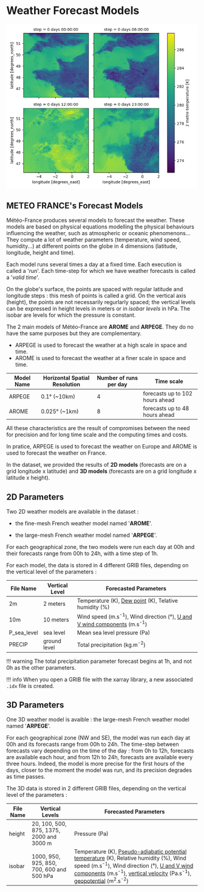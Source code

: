 # Weather Forecast Models 

![WeatherForecast](../img/Weather-Models.png)

## METEO FRANCE's Forecast Models

Météo-France produces several models to forecast the weather. These models are based on physical equations modelling the physical behaviours influencing the weather, such as atmospheric or oceanic phenomenons... 
They compute a lot of weather parameters (temperature, wind speed, humidity...) at different points on the globe in 4 dimensions (latitude, longitude, height and time).

Each model runs several times a day at a fixed time. Each execution is called a '*run*'. Each time-step for which we have weather forecasts is called a '*valid time*'.

On the globe's surface, the points are spaced with regular latitude and longitude steps : this mesh of points is called a grid. 
On the vertical axis (height), the points are not necessarily regurlarly spaced; the vertical levels can be expressed in height levels in meters or in *isobar levels* in hPa. The isobar are levels for which the pressure is constant.

The 2 main models of Météo-France are **AROME** and **ARPEGE**. They do no have the same purposes but they are complementary.

* ARPEGE is used to forecast the weather at a high scale in space and time.
* AROME is used to forecast the weather at a finer scale in space and time. 

| Model Name | Horizontal Spatial Resolution | Number of runs per day | Time scale |
| -----------| ----------------------------- | ---- | ---- |
| ARPEGE | 0.1° (~10km) | 4 | forecasts up to 102 hours ahead |
| AROME | 0.025° (~1km) | 8 | forecasts up to 48 hours ahead  |

All these characteristics are the result of compromises between the need for precision and for long time scale and the computing times and costs.

In pratice, ARPEGE is used to forecast the weather on Europe and AROME is used to forecast the weather on France. 

In the dataset, we provided the results of **2D models** (forecasts are on a grid longitude x latitude) and **3D models** (forecasts are on a grid longitude x latitude x height).


## 2D Parameters


Two 2D weather models are available in the dataset :

* the fine-mesh French weather model named '**AROME**'.
  
* the large-mesh French weather model named '**ARPEGE**'.

For each geographical zone, the two models were run each day at 00h and their forecasts range from 00h to 24h, with a time step of 1h.

For each model, the data is stored in 4 different GRIB files, depending on the vertical level of the parameters :

| File Name | Vertical Level | Forecasted Parameters |
| ------ | ------ | ------ |
| 2m | 2 meters | Temperature (K), [Dew point](Documentation/Glossary/#dewpoint) (K), Telative humidity (%) |
| 10m | 10 meters | Wind speed (m.s<sup>-1</sup>), Wind direction (°), [U and V wind components](Documentation/Glossary/#windcomponents) (m.s<sup>-1</sup>) |
| P_sea_level | sea level | Mean sea level pressure (Pa) |
| PRECIP | ground level | Total precipitation (kg.m<sup>-2</sup>) |

!!! warning
    The total precipitation parameter forecast begins at 1h, and not 0h as the other parameters.

!!! info
    When you open a GRIB file with the xarray library, a new associated ```.idx``` file is created. 


## 3D Parameters


One 3D weather model is avaible : the large-mesh French weather model named '**ARPEGE**'.

For each geographical zone (NW and SE), the model was run each day at 00h and its forecasts range from 00h to 24h. The time-step between forecasts vary depending on the time of the day : from 0h to 12h, forecasts are available each hour, and from 12h to 24h, forecasts are available every three hours. Indeed, the model is more precise for the first hours of the days, closer to the moment the model was run, and its precision degrades as time passes.

The 3D data is stored in 2 different GRIB files, depending on the vertical level of the parameters :

| File Name | Vertical Levels | Forecasted Parameters |
| ------ | ------ | ------ |
| height | 20, 100, 500, 875, 1375, 2000 and 3000 m | Pressure (Pa) |
| isobar | 1000, 950, 925, 850, 700, 600 and 500 hPa | Temperature (K), [Pseudo-adiabatic potential temperature](Documentation/Glossary/#papt) (K), Relative humidity (%), Wind speed (m.s<sup>-1</sup>), Wind direction (°), [U and V wind components](Documentation/Glossary/#windcomponents) (m.s<sup>-1</sup>), [vertical velocity](Documentation/Glossary/#verticalvelocity) (Pa.s<sup>-1</sup>), [geopotential](Documentation/Glossary/#geopotential) (m<sup>2</sup>.s<sup>-2</sup>) |